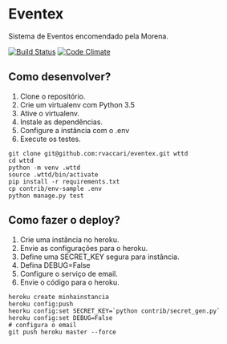 # Eventex

Sistema de Eventos encomendado pela Morena.

[![Build Status](https://travis-ci.org/rvaccari/eventex.svg?branch=master)](https://travis-ci.org/rvaccari/eventex)
[![Code Climate](https://codeclimate.com/github/rvaccari/eventex/badges/gpa.svg)](https://codeclimate.com/github/rvaccari/eventex)

## Como desenvolver?

1. Clone o repositório.
2. Crie um virtualenv com Python 3.5
3. Ative o virtualenv.
4. Instale as dependências.
5. Configure a instância com o .env
6. Execute os testes.

```console
git clone git@github.com:rvaccari/eventex.git wttd
cd wttd
python -m venv .wttd
source .wttd/bin/activate
pip install -r requirements.txt
cp contrib/env-sample .env
python manage.py test
```

## Como fazer o deploy?

1. Crie uma instância no heroku.
2. Envie as configurações para o heroku.
3. Define uma SECRET_KEY segura para instância.
4. Defina DEBUG=False
5. Configure o serviço de email.
6. Envie o código para o heroku.

```console
heroku create minhainstancia
heroku config:push
heorku config:set SECRET_KEY=`python contrib/secret_gen.py`
heroku config:set DEBUG=False
# configura o email
git push heroku master --force 
```
